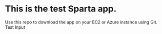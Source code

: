# This is the test Sparta app.

Use this repo to download the app on your EC2 or Azure instance using Git.
Test Input
